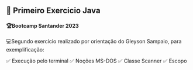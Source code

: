 ## 🚀 Primeiro Exercicio Java
#### 🏆Bootcamp Santander 2023

💻Segundo exercício realizado por orientação do Gleyson Sampaio, para exemplificação:
</div>

✅ Execução pelo terminal
✅ Noções MS-DOS
✅ Classe Scanner
✅ Escopo
